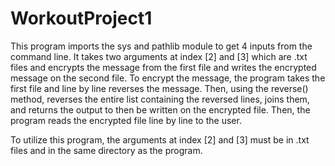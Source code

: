# WorkoutProject1
This program imports the sys and pathlib module to get 4 inputs from the command line. It takes two arguments at index [2] and [3] which are .txt files and encrypts the message from the first file and writes the encrypted message on the second file. To encrypt the message, the program takes the first file and line by line reverses the message. Then, using the reverse() method, reverses the entire list containing the reversed lines, joins them, and returns the output to then be written on the encrypted file. Then, the program reads the encrypted file line by line to the user.

To utilize this program, the arguments at index [2] and [3] must be in .txt files and in the same directory as the program.
